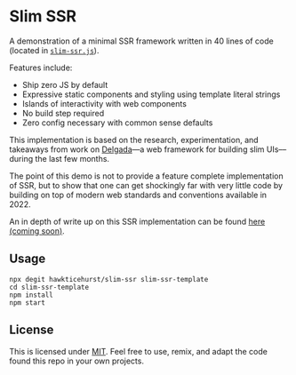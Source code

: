 # Slim SSR

A demonstration of a minimal SSR framework written in 40 lines of code (located in [`slim-ssr.js`](./slim-ssr.js)).

Features include:

- Ship zero JS by default
- Expressive static components and styling using template literal strings
- Islands of interactivity with web components
- No build step required
- Zero config necessary with common sense defaults

This implementation is based on the research, experimentation, and takeaways from work on [Delgada](https://delgada.dev)––a web framework for building slim UIs––during the last few months.

The point of this demo is not to provide a feature complete implementation of SSR, but to show that one can get shockingly far with very little code by building on top of modern web standards and conventions available in 2022.

An in depth of write up on this SSR implementation can be found [here (coming soon)](https://hawkticehurst.com/writing/a-ssr-framework-in-40-lines-of-code).

## Usage

```
npx degit hawkticehurst/slim-ssr slim-ssr-template
cd slim-ssr-template
npm install
npm start
```

## License

This is licensed under [MIT](./LICENSE). Feel free to use, remix, and adapt the code found this repo in your own projects.
